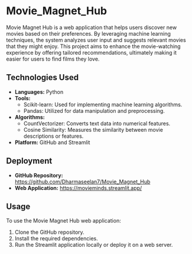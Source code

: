 # Movie_Magnet_Hub

Movie Magnet Hub is a web application that helps users discover new movies based on their preferences. By leveraging machine learning techniques, the system analyzes user input and suggests relevant movies that they might enjoy. This project aims to enhance the movie-watching experience by offering tailored recommendations, ultimately making it easier for users to find films they love.

## Technologies Used

- **Languages:** Python
- **Tools:**
  - Scikit-learn: Used for implementing machine learning algorithms.
  - Pandas: Utilized for data manipulation and preprocessing.
- **Algorithms:**
  - CountVectorizer: Converts text data into numerical features.
  - Cosine Similarity: Measures the similarity between movie descriptions or features.
- **Platform:** GitHub and Streamlit

## Deployment

- **GitHub Repository:** https://github.com/Dharmaseelan7/Movie_Magnet_Hub
- **Web Application:** https://movieminds.streamlit.app/

## Usage

To use the Movie Magnet Hub web application:

1. Clone the GitHub repository.
2. Install the required dependencies.
3. Run the Streamlit application locally or deploy it on a web server.
